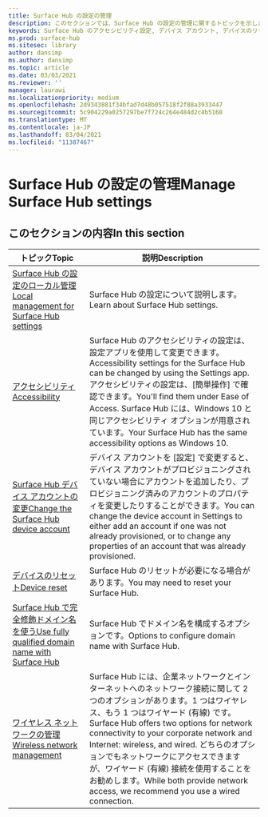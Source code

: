 ```yaml
---
title: Surface Hub の設定の管理
description: このセクションでは、Surface Hub の設定の管理に関するトピックを示します。
keywords: Surface Hub のアクセシビリティ設定, デバイス アカウント, デバイスのリセット, Windows 更新プログラム, ワイヤレス ネットワークの管理
ms.prod: surface-hub
ms.sitesec: library
author: dansimp
ms.author: dansimp
ms.topic: article
ms.date: 03/03/2021
ms.reviewer: ''
manager: laurawi
ms.localizationpriority: medium
ms.openlocfilehash: 2d9343881f34bfad7d48b057518f2f88a3933447
ms.sourcegitcommit: 5c904229a0257297be7f724c264e484d2c4b5168
ms.translationtype: MT
ms.contentlocale: ja-JP
ms.lasthandoff: 03/04/2021
ms.locfileid: "11387467"
---
```

# <a name="manage-surface-hub-settings"></a><span data-ttu-id="6272a-104">Surface Hub の設定の管理</span><span class="sxs-lookup"><span data-stu-id="6272a-104">Manage Surface Hub settings</span></span>

## <a name="in-this-section"></a><span data-ttu-id="6272a-105">このセクションの内容</span><span class="sxs-lookup"><span data-stu-id="6272a-105">In this section</span></span>

|<span data-ttu-id="6272a-106">トピック</span><span class="sxs-lookup"><span data-stu-id="6272a-106">Topic</span></span> | <span data-ttu-id="6272a-107">説明</span><span class="sxs-lookup"><span data-stu-id="6272a-107">Description</span></span>|
| ------ | --------------- |
| [<span data-ttu-id="6272a-108">Surface Hub の設定のローカル管理</span><span class="sxs-lookup"><span data-stu-id="6272a-108">Local management for Surface Hub settings</span></span>](local-management-surface-hub-settings.md) | <span data-ttu-id="6272a-109">Surface Hub の設定について説明します。</span><span class="sxs-lookup"><span data-stu-id="6272a-109">Learn about Surface Hub settings.</span></span>  |
| [<span data-ttu-id="6272a-110">アクセシビリティ</span><span class="sxs-lookup"><span data-stu-id="6272a-110">Accessibility</span></span>](accessibility-surface-hub.md) | <span data-ttu-id="6272a-111">Surface Hub のアクセシビリティの設定は、設定アプリを使用して変更できます。</span><span class="sxs-lookup"><span data-stu-id="6272a-111">Accessibility settings for the Surface Hub can be changed by using the Settings app.</span></span> <span data-ttu-id="6272a-112">アクセシビリティの設定は、[簡単操作] で確認できます。</span><span class="sxs-lookup"><span data-stu-id="6272a-112">You'll find them under Ease of Access.</span></span> <span data-ttu-id="6272a-113">Surface Hub には、Windows 10 と同じアクセシビリティ オプションが用意されています。</span><span class="sxs-lookup"><span data-stu-id="6272a-113">Your Surface Hub has the same accessibility options as Windows 10.</span></span>|
| [<span data-ttu-id="6272a-114">Surface Hub デバイス アカウントの変更</span><span class="sxs-lookup"><span data-stu-id="6272a-114">Change the Surface Hub device account</span></span>](change-surface-hub-device-account.md) | <span data-ttu-id="6272a-115">デバイス アカウントを [設定] で変更すると、デバイス アカウントがプロビジョニングされていない場合にアカウントを追加したり、プロビジョニング済みのアカウントのプロパティを変更したりすることができます。</span><span class="sxs-lookup"><span data-stu-id="6272a-115">You can change the device account in Settings to either add an account if one was not already provisioned, or to change any properties of an account that was already provisioned.</span></span>|
| [<span data-ttu-id="6272a-116">デバイスのリセット</span><span class="sxs-lookup"><span data-stu-id="6272a-116">Device reset</span></span>](device-reset-surface-hub.md) | <span data-ttu-id="6272a-117">Surface Hub のリセットが必要になる場合があります。</span><span class="sxs-lookup"><span data-stu-id="6272a-117">You may need to reset your Surface Hub.</span></span>|
| [<span data-ttu-id="6272a-118">Surface Hub で完全修飾ドメイン名を使う</span><span class="sxs-lookup"><span data-stu-id="6272a-118">Use fully qualified domain name with Surface Hub</span></span>](use-fully-qualified-domain-name-surface-hub.md) | <span data-ttu-id="6272a-119">Surface Hub でドメイン名を構成するオプションです。</span><span class="sxs-lookup"><span data-stu-id="6272a-119">Options to configure domain name with Surface Hub.</span></span>  |
| [<span data-ttu-id="6272a-120">ワイヤレス ネットワークの管理</span><span class="sxs-lookup"><span data-stu-id="6272a-120">Wireless network management</span></span>](wireless-network-management-for-surface-hub.md) | <span data-ttu-id="6272a-121">Surface Hub には、企業ネットワークとインターネットへのネットワーク接続に関して 2 つのオプションがあります。1 つはワイヤレス、もう 1 つはワイヤード (有線) です。</span><span class="sxs-lookup"><span data-stu-id="6272a-121">Surface Hub offers two options for network connectivity to your corporate network and Internet: wireless, and wired.</span></span> <span data-ttu-id="6272a-122">どちらのオプションでもネットワークにアクセスできますが、ワイヤード (有線) 接続を使用することをお勧めします。</span><span class="sxs-lookup"><span data-stu-id="6272a-122">While both provide network access, we recommend you use a wired connection.</span></span> |
